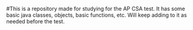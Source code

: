#This is a repository made for studying for the AP CSA test. 
It has some basic java classes, objects, basic functions, etc. Will keep adding to it as needed before the test.
